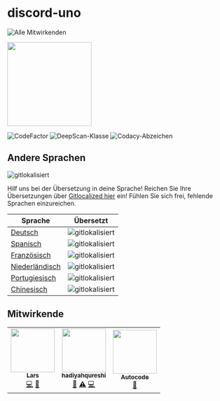 # discord-uno

<!-- ALL-CONTRIBUTORS-BADGE:START - Do not remove or modify this section -->

[](#contributors-)![Alle Mitwirkenden](https://img.shields.io/badge/all_contributors-3-orange.svg?style=flat-square)

<!-- ALL-CONTRIBUTORS-BADGE:END -->

[](https://open.autocode.com/)<img src="https://open.autocode.com/static/images/open.svg?" width="192">

[](https://www.codefactor.io/repository/github/larssieboy18/discord-uno)![CodeFactor](https://www.codefactor.io/repository/github/larssieboy18/discord-uno/badge) [](https://deepscan.io/dashboard#view=project&tid=18640&pid=22229&bid=653932)![DeepScan-Klasse](https://deepscan.io/api/teams/18640/projects/22229/branches/653932/badge/grade.svg) [](https://sonarcloud.io/summary/new_code?id=larssieboy18_discord-uno)![Codacy-Abzeichen](https://sonarcloud.io/api/project_badges/measure?project=larssieboy18_discord-uno&metric=ncloc)

## Andere Sprachen

[](https://gitlocalize.com/repo/7956/whole_project?utm_source=badge)![gitlokalisiert](https://gitlocalize.com/repo/7956/whole_project/badge.svg)

Hilf uns bei der Übersetzung in deine Sprache! Reichen Sie Ihre Übersetzungen über [Gitlocalized hier](https://gitlocalize.com/repo/7956) ein! Fühlen Sie sich frei, fehlende Sprachen einzureichen.

Sprache | Übersetzt
--- | ---
[Deutsch](https://github.com/larssieboy18/discord-uno/blob/main/locale/de) | [](https://gitlocalize.com/repo/7956/de?utm_source=badge)![gitlokalisiert](https://gitlocalize.com/repo/7956/de/badge.svg)
[Spanisch](https://github.com/larssieboy18/discord-uno/blob/main/locale/es) | [](https://gitlocalize.com/repo/7956/es?utm_source=badge)![gitlokalisiert](https://gitlocalize.com/repo/7956/es/badge.svg)
[Französisch](https://github.com/larssieboy18/discord-uno/blob/main/locale/fr) | [](https://gitlocalize.com/repo/7956/fr?utm_source=badge)![gitlokalisiert](https://gitlocalize.com/repo/7956/fr/badge.svg)
[Niederländisch](https://github.com/larssieboy18/discord-uno/blob/main/locale/nl) | [](https://gitlocalize.com/repo/7956/nl?utm_source=badge)![gitlokalisiert](https://gitlocalize.com/repo/7956/nl/badge.svg)
[Portugiesisch](https://github.com/larssieboy18/discord-uno/blob/main/locale/pt) | [](https://gitlocalize.com/repo/7956/pt?utm_source=badge)![gitlokalisiert](https://gitlocalize.com/repo/7956/pt/badge.svg)
[Chinesisch](https://github.com/larssieboy18/discord-uno/blob/main/locale/zh) | [](https://gitlocalize.com/repo/7956/zh?utm_source=badge)![gitlokalisiert](https://gitlocalize.com/repo/7956/zh/badge.svg)

## Mitwirkende

<!-- ALL-CONTRIBUTORS-LIST:START - Do not remove or modify this section -->

<!-- prettier-ignore-start -->

<!-- markdownlint-disable -->

<table>
  <tbody>
    <tr>
      <td align="center"> <a href="autocode.com/CreeperTown"><img src="https://avatars.githubusercontent.com/u/9215689?v=4?s=100" width="100px;" alt=""><br><sub><b>Lars</b></sub></a><br> <a href="https://github.com/larssieboy18/discord-uno/commits?author=larssieboy18" title="Code">💻</a> <a href="https://github.com/larssieboy18/discord-uno/commits?author=larssieboy18" title="Dokumentation">📖</a> </td>
      <td align="center"> <a href="https://github.com/hadiyahqureshi"><img src="https://avatars.githubusercontent.com/u/39827241?v=4?s=100" width="100px;" alt=""><br><sub><b>hadiyahqureshi</b></sub></a><br> <a href="#ideas-hadiyahqureshi" title="Ideen, Planung und Feedback">🤔</a> <a href="https://github.com/larssieboy18/discord-uno/commits?author=hadiyahqureshi" title="Prüfungen">⚠️</a> <a href="https://github.com/larssieboy18/discord-uno/commits?author=hadiyahqureshi" title="Code">💻</a> </td>
      <td align="center"> <a href="https://autocode.com/"><img src="https://avatars.githubusercontent.com/u/80448855?v=4?s=100" width="100px;" alt=""><br><sub><b>Autocode</b></sub></a><br> <a href="#tool-acode" title="Werkzeug">🔧</a> </td>
    </tr>
  </tbody>
</table>

<!-- markdownlint-restore -->

<!-- prettier-ignore-end -->

<!-- ALL-CONTRIBUTORS-LIST:END -->
